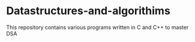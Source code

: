 # Datastructures-and-algorithims
This repository contains various programs written in C and C++ to master DSA
